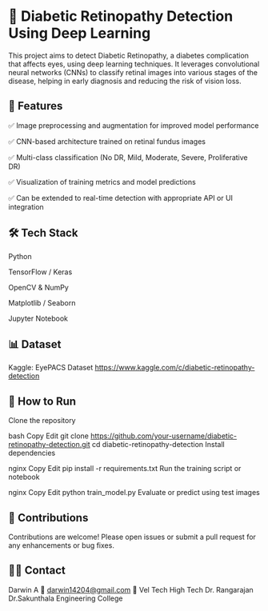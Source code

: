 # 🎯 Diabetic Retinopathy Detection Using Deep Learning
This project aims to detect Diabetic Retinopathy, a diabetes complication that affects eyes, using deep learning techniques. It leverages convolutional neural networks (CNNs) to classify retinal images into various stages of the disease, helping in early diagnosis and reducing the risk of vision loss.

## 📂 Features
✅ Image preprocessing and augmentation for improved model performance

✅ CNN-based architecture trained on retinal fundus images

✅ Multi-class classification (No DR, Mild, Moderate, Severe, Proliferative DR)

✅ Visualization of training metrics and model predictions

✅ Can be extended to real-time detection with appropriate API or UI integration

## 🛠️ Tech Stack
Python

TensorFlow / Keras

OpenCV & NumPy

Matplotlib / Seaborn

Jupyter Notebook

## 📊 Dataset
Kaggle: EyePACS Dataset
https://www.kaggle.com/c/diabetic-retinopathy-detection

## 🚀 How to Run
Clone the repository

bash
Copy
Edit
git clone https://github.com/your-username/diabetic-retinopathy-detection.git
cd diabetic-retinopathy-detection
Install dependencies

nginx
Copy
Edit
pip install -r requirements.txt
Run the training script or notebook

nginx
Copy
Edit
python train_model.py
Evaluate or predict using test images



## 🤝 Contributions
Contributions are welcome! Please open issues or submit a pull request for any enhancements or bug fixes.

## 🙋‍♂️ Contact
Darwin A
📧 darwin14204@gmail.com
📍 Vel Tech High Tech Dr. Rangarajan Dr.Sakunthala  Engineering College
